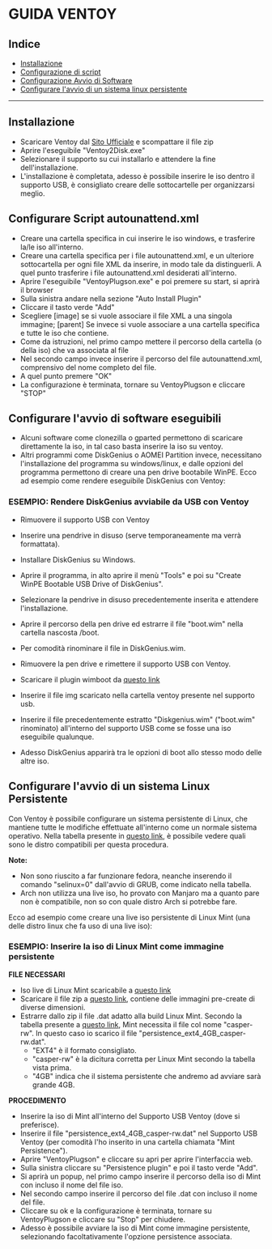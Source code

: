 # GUIDA VENTOY

## Indice

- [Installazione](#installazione)
- [Configurazione di script](#configurare-script-autounattendxml)
- [Configurazione Avvio di Software](#configurare-lavvio-di-software-eseguibili)
- [Configurare l'avvio di un sistema linux persistente](#configurare-lavvio-di-un-sistema-linux-persistente)

---

## Installazione

- Scaricare Ventoy dal [Sito Ufficiale](https://www.ventoy.net/en/download.html) e scompattare il file zip
- Aprire l'eseguibile "Ventoy2Disk.exe"
- Selezionare il supporto su cui installarlo e attendere la fine dell'installazione.
- L'installazione è completata, adesso è possibile inserire le iso dentro il supporto USB, è consigliato creare delle sottocartelle per organizzarsi meglio.

## Configurare Script autounattend.xml

- Creare una cartella specifica in cui inserire le iso windows, e trasferire la/le iso all'interno.
- Creare una cartella specifica per i file autounattend.xml, e un ulteriore sottocartella per ogni file XML da inserire, in modo tale da distinguerli. A quel punto trasferire i file autounattend.xml desiderati all'interno.
- Aprire l'eseguibile "VentoyPlugson.exe" e poi premere su start, si aprirà il browser
- Sulla sinistra andare nella sezione "Auto Install Plugin"
- Cliccare il tasto verde "Add"
- Scegliere [image] se si vuole associare il file XML a una singola immagine; [parent] Se invece si vuole associare a una cartella specifica e tutte le iso che contiene.
- Come da istruzioni, nel primo campo mettere il percorso della cartella (o della iso) che va associata al file
- Nel secondo campo invece inserire il percorso del file autounattend.xml, comprensivo del nome completo del file.
- A quel punto premere "OK"
- La configurazione è terminata, tornare su VentoyPlugson e cliccare "STOP"

## Configurare l'avvio di software eseguibili 

- Alcuni software come clonezilla o gparted permettono di scaricare direttamente la iso, in tal caso basta inserire la iso su ventoy.
- Altri programmi come DiskGenius o AOMEI Partition invece, necessitano l'installazione del programma su windows/linux, e dalle opzioni del programma permettono di creare una pen drive bootabile WinPE. Ecco ad esempio come rendere eseguibile DiskGenius con Ventoy:

### ESEMPIO: Rendere DiskGenius avviabile da USB con Ventoy

- Rimuovere il supporto USB con Ventoy
- Inserire una pendrive in disuso (serve temporaneamente ma verrà formattata).
- Installare DiskGenius su Windows.
- Aprire il programma, in alto aprire il menù "Tools" e poi su "Create WinPE Bootable USB Drive of DiskGenius".
- Selezionare la pendrive in disuso precedentemente inserita e attendere l'installazione.
- Aprire il percorso della pen drive ed estrarre il file "boot.wim" nella cartella nascosta /boot.
- Per comodità rinominare il file in DiskGenius.wim.
- Rimuovere la pen drive e rimettere il supporto USB con Ventoy.

- Scaricare il plugin wimboot da [questo link](https://github.com/ventoy/wimiso/releases)
- Inserire il file img scaricato nella cartella ventoy presente nel supporto usb.
- Inserire il file precedentemente estratto "Diskgenius.wim" ("boot.wim" rinominato) all'interno del supporto USB come se fosse una iso eseguibile qualunque.
- Adesso DiskGenius apparirà tra le opzioni di boot allo stesso modo delle altre iso.

## Configurare l'avvio di un sistema Linux Persistente

Con Ventoy è possibile configurare un sistema persistente di Linux, che mantiene tutte le modifiche effettuate all'interno come un normale sistema operativo.
Nella tabella presente in [questo link](https://www.ventoy.net/en/plugin_persistence.html), è possibile vedere quali sono le distro compatibili per questa procedura. 

**Note:**
- Non sono riuscito a far funzionare fedora, neanche inserendo il comando "selinux=0" dall'avvio di GRUB, come indicato nella tabella.
- Arch non utilizza una live iso, ho provato con Manjaro ma a quanto pare non è compatibile, non so con quale distro Arch si potrebbe fare.

Ecco ad esempio come creare una live iso persistente di Linux Mint (una delle distro linux che fa uso di una live iso):

### ESEMPIO: Inserire la iso di Linux Mint come immagine persistente

**FILE NECESSARI**
- Iso live di Linux Mint scaricabile a [questo link](https://linuxmint.com/download.php)
- Scaricare il file zip a [questo link](https://github.com/ventoy/backend/releases), contiene delle immagini pre-create di diverse dimensioni.
- Estrarre dallo zip il file .dat adatto alla build Linux Mint. Secondo la tabella presente a [questo link](https://www.ventoy.net/en/plugin_persistence.html), Mint necessita il file col nome "casper-rw". In questo caso io scarico il file "persistence_ext4_4GB_casper-rw.dat".
  - "EXT4" è il formato consigliato.
  - "casper-rw" è la dicitura corretta per Linux Mint secondo la tabella vista prima.
  - "4GB" indica che il sistema persistente che andremo ad avviare sarà grande 4GB.

**PROCEDIMENTO**
- Inserire la iso di Mint all'interno del Supporto USB Ventoy (dove si preferisce).
- Inserire il file "persistence_ext4_4GB_casper-rw.dat" nel Supporto USB Ventoy (per comodità l'ho inserito in una cartella chiamata "Mint Persistence").
- Aprire "VentoyPlugson" e cliccare su apri per aprire l'interfaccia web.
- Sulla sinistra cliccare su "Persistence plugin" e poi il tasto verde "Add".
- Si aprirà un popup, nel primo campo inserire il percorso della iso di Mint con incluso il nome del file iso.
- Nel secondo campo inserire il percorso del file .dat con incluso il nome del file.
- Cliccare su ok e la configurazione è terminata, tornare su VentoyPlugson e cliccare su "Stop" per chiudere.
- Adesso è possibile avviare la iso di Mint come immagine persistente, selezionando facoltativamente l'opzione persistence associata.
